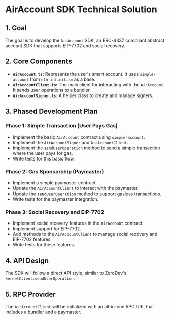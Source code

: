 # AirAccount SDK Technical Solution

## 1. Goal

The goal is to develop the `AirAccount` SDK, an ERC-4337 compliant abstract account SDK that supports EIP-7702 and social recovery.

## 2. Core Components

-   **`AirAccount.ts`:** Represents the user's smart account. It uses `simple-account` from `eth-infinitism` as a base.
-   **`AirAccountClient.ts`:** The main client for interacting with the `AirAccount`. It sends user operations to a bundler.
-   **`AirAccountSigner.ts`:** A helper class to create and manage signers.

## 3. Phased Development Plan

### Phase 1: Simple Transaction (User Pays Gas)

-   Implement the basic `AirAccount` contract using `simple-account`.
-   Implement the `AirAccountSigner` and `AirAccountClient`.
-   Implement the `sendUserOperation` method to send a simple transaction where the user pays for gas.
-   Write tests for this basic flow.

### Phase 2: Gas Sponsorship (Paymaster)

-   Implement a simple paymaster contract.
-   Update the `AirAccountClient` to interact with the paymaster.
-   Update the `sendUserOperation` method to support gasless transactions.
-   Write tests for the paymaster integration.

### Phase 3: Social Recovery and EIP-7702

-   Implement social recovery features in the `AirAccount` contract.
-   Implement support for EIP-7702.
-   Add methods to the `AirAccountClient` to manage social recovery and EIP-7702 features.
-   Write tests for these features.

## 4. API Design

The SDK will follow a direct API style, similar to ZeroDev's `kernelClient.sendUserOperation`.

## 5. RPC Provider

The `AirAccountClient` will be initialized with an all-in-one RPC URL that includes a bundler and a paymaster.
